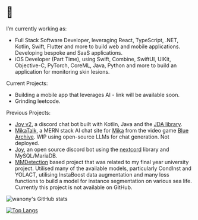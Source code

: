 # 👋 

<!--
**wanony/wanony** is a ✨ _special_ ✨ repository because its `README.md` (this file) appears on your GitHub profile.
-->

I’m currently working as:
- Full Stack Software Developer, leveraging React, TypeScript, .NET, Kotlin, Swift, Flutter and more to build web and mobile applications. Developing bespoke and SaaS applications.
- iOS Developer (Part Time), using Swift, Combine, SwiftUI, UIKit, Objective-C, PyTorch, CoreML, Java, Python and more to build an application for monitoring skin lesions.

Current Projects:
- Building a mobile app that leverages AI - link will be available soon.
- Grinding leetcode.

Previous Projects:
-  [Joy v2](https://github.com/wanony-bros/Joy), a discord chat bot built with Kotlin, Java and the [JDA library](https://github.com/discord-jda/JDA).
-  [MikaTalk](https://github.com/wanony/mikatalk), a MERN stack AI chat site for [Mika](https://bluearchive.fandom.com/wiki/Misono_Mika) from the video game [Blue Archive](https://bluearchive.nexon.com/home). WIP using open-source LLMs for chat generation. Not deployed.
-  [Joy](https://github.com/wanony/JoyBot), an open source discord bot using the [nextcord](https://github.com/nextcord/nextcord) library and MySQL/MariaDB.
- [MMDetection](https://github.com/open-mmlab/mmdetection) based project that was related to my final year university project. Utilised many of the available models, particularly CondInst and YOLACT, utilising InstaBoost data augmentation and many loss functions to build a model for instance segmentation on various sea life. Currently this project is not available on GitHub.


![wanony's GitHub stats](https://github-readme-stats.vercel.app/api?username=wanony&show_icons=true&theme=radical)

[![Top Langs](https://github-readme-stats.vercel.app/api/top-langs/?username=wanony&layout=compact&show_icons=true&theme=radical)](https://github.com/anuraghazra/github-readme-stats)
